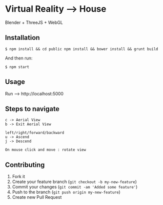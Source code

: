 
# Virtual Reality --> House

Blender + ThreeJS + WebGL

## Installation

  `$ npm install && cd public npm install && bower install && grunt build`

And then run:

  `$ npm start`

## Usage

Run --> http://localhost:5000


## Steps to navigate

```
c -> Aerial View
b -> Exit Aerial View

left/right/forward/backward
u -> Ascend
j -> Descend

On mouse click and move : rotate view
```

## Contributing

1. Fork it
2. Create your feature branch (`git checkout -b my-new-feature`)
3. Commit your changes (`git commit -am 'Added some feature'`)
4. Push to the branch (`git push origin my-new-feature`)
5. Create new Pull Request
